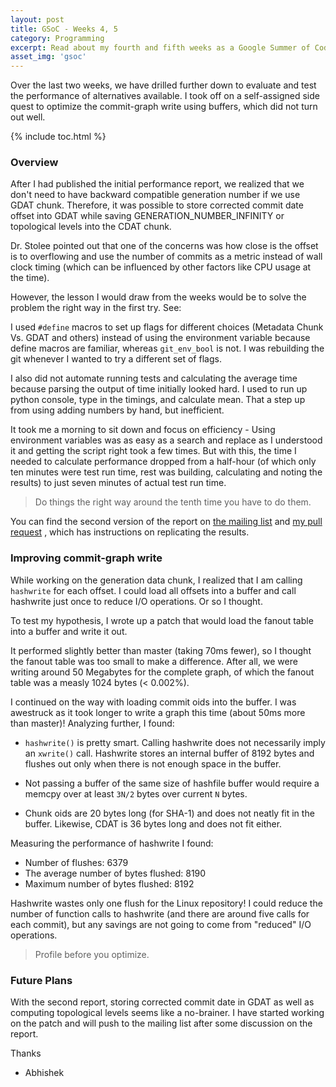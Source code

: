 ```yaml
---
layout: post
title: GSoC - Weeks 4, 5
category: Programming
excerpt: Read about my fourth and fifth weeks as a Google Summer of Code Student with Git
asset_img: 'gsoc'
---
```


Over the last two weeks, we have drilled further down to evaluate and test the performance of alternatives available. I took off on a self-assigned side quest to optimize the commit-graph write using buffers, which did not turn out well.

{% include toc.html %}

### Overview

After I had published the initial performance report, we realized that we don't need to have backward compatible generation number if we use GDAT chunk. Therefore, it was possible to store corrected commit date offset into GDAT while saving GENERATION_NUMBER_INFINITY or topological levels into the CDAT chunk.

Dr. Stolee pointed out that one of the concerns was how close is the offset is to overflowing and use the number of commits as a metric instead of wall clock timing (which can be influenced by other factors like CPU usage at the time).

However, the lesson I would draw from the weeks would be to solve the problem the right way in the first try. See:

I used `#define` macros to set up flags for different choices (Metadata Chunk Vs. GDAT and others) instead of using the environment variable because define macros are familiar, whereas `git_env_bool` is not. I was rebuilding the git whenever I wanted to try a different set of flags.

I also did not automate running tests and calculating the average time because parsing the output of time initially looked hard. I used to run up python console, type in the timings, and calculate mean. That a step up from using adding numbers by hand, but inefficient.

It took me a morning to sit down and focus on efficiency - Using environment variables was as easy as a search and replace as I understood it and getting the script right took a few times. But with this, the time I needed to calculate performance dropped from a half-hour (of which only ten minutes were test run time, rest was building, calculating and noting the results) to just seven minutes of actual test run time.

> Do things the right way around the tenth time you have to do them.

You can find the second version of the report on [the mailing list](https://lore.kernel.org/git/20200703082842.GA28027@Abhishek-Arch/T/#mda33f6e13873df55901768e8fd6d774282002146) and [my pull request](https://github.com/abhishekkumar2718/git/pull/1) , which has instructions on replicating the results.

### Improving commit-graph write

While working on the generation data chunk, I realized that I am calling `hashwrite` for each offset. I could load all offsets into a buffer and call hashwrite just once to reduce I/O operations. Or so I thought.

To test my hypothesis, I wrote up a patch that would load the fanout table into a buffer and write it out.

It performed slightly better than master (taking 70ms fewer), so I thought the fanout table was too small to make a difference. After all, we were writing around 50 Megabytes for the complete graph, of which the fanout table was a measly 1024 bytes (< 0.002%).

I continued on the way with loading commit oids into the buffer. I was awestruck as it took longer to write a graph this time (about 50ms more than master)! Analyzing further, I found:

- `hashwrite()` is pretty smart. Calling hashwrite does not necessarily imply an `xwrite()` call. Hashwrite stores an internal buffer of 8192 bytes and flushes out only when there is not enough space in the buffer.

- Not passing a buffer of the same size of hashfile buffer would require a memcpy over at least `3N/2` bytes over current `N` bytes.

- Chunk oids are 20 bytes long (for SHA-1) and does not neatly fit in the buffer. Likewise, CDAT is 36 bytes long and does not fit either.

Measuring the performance of hashwrite I found:

- Number of flushes: 6379
- The average number of bytes flushed: 8190
- Maximum number of bytes flushed: 8192

Hashwrite wastes only one flush for the Linux repository! I could reduce the number of function calls to hashwrite (and there are around five calls for each commit), but any savings are not going to come from "reduced" I/O operations.

> Profile before you optimize.

### Future Plans

With the second report, storing corrected commit date in GDAT as well as computing topological levels seems like a no-brainer. I have started working on the patch and will push to the mailing list after some discussion on the report.

Thanks
- Abhishek
